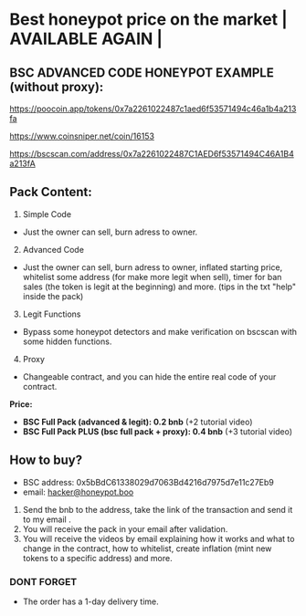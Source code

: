 # Best honeypot price on the market | AVAILABLE AGAIN |

## BSC ADVANCED CODE HONEYPOT EXAMPLE (without proxy):

https://poocoin.app/tokens/0x7a2261022487c1aed6f53571494c46a1b4a213fa

https://www.coinsniper.net/coin/16153

https://bscscan.com/address/0x7a2261022487C1AED6f53571494C46A1B4a213fA

## Pack Content: 

1. Simple Code
 - Just the owner can sell, burn adress to owner.
    
2. Advanced Code
 - Just the owner can sell, burn adress to owner, inflated starting price, whitelist some address (for make more legit when sell), timer for ban sales (the token is legit at the beginning) and more. (tips in the txt "help" inside the pack)
   
3. Legit Functions
 - Bypass some honeypot detectors and make verification on bscscan with some hidden functions.
4. Proxy
 - Changeable contract, and you can hide the entire real code of your contract.
      
****Price**:**

- **BSC Full Pack (advanced & legit): 0.2 bnb**  (+2 tutorial video)
- **BSC Full Pack PLUS (bsc full pack + proxy): 0.4 bnb**  (+3 tutorial video)


## How to buy?
- BSC address: 0x5bBdC61338029d7063Bd4216d7975d7e11c27Eb9
- email: hacker@honeypot.boo


1. Send the bnb to the address, take the link of the transaction and send it to my email .
2. You will receive the pack in your email after validation.
3. You will receive the videos by email explaining how it works and what to change in the contract, how to whitelist, create inflation (mint new tokens to a specific address) and more.


### DONT FORGET

- The order has a 1-day delivery time.
